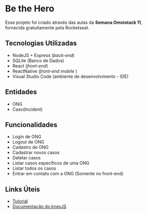 Be the Hero
===========


Esse projeto foi criado através das aulas da __Semana Omnistack 11__, fornecida gratuitamente pela Rocketseat.


Tecnologias Utilizadas
----------------------

* NodeJS + Express (_back-end_)
* SQLite (Banco de Dados)
* React (_front-end_)
* ReactNative (_front-end mobile_ )
* Visual Studio Code (ambiente de desenvolvimento - IDE)

Entidades
---------


* ONG
* Caso(Incident)

Funcionalidades
---------------


* Login de ONG
* Logout de ONG
* Cadastro de ONG
* Cadastrar novos casos
* Deletar casos
* Listar casos específicos de uma ONG
* Listar todos os casos
* Entrar em contato com a ONG (Somente no front-end)

Links Úteis
-----------

* [Tutorial](backend/tutorial.md)
* [Documentação do knexJS](http://knexjs.org)
